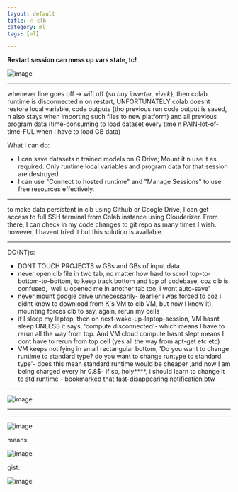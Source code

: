 ```yaml
---
layout: default
title: 🔥 clb 
category: ml
tags: [ml]

---
```


**Restart session can mess up vars state, tc!**

 ![image](https://github.com/user-attachments/assets/3074ce13-c5a5-4740-9e2f-848b1505a220)

---
 whenever line goes off -> wifi off {_so buy inverter, vivek_}, 
then colab runtime is disconnected n on restart, UNFORTUNATELY colab doesnt restore local variable, code outputs (tho previous run code output is saved, n also stays when importing such files to new platform) and all previous program data (time-consuming to load dataset every time n PAIN-lot-of-time-FUL when I have to load GB data)

What I can do:
- I can save datasets n trained models on G Drive; Mount it n use it as required. 
Only runtime local variables and program data for that session are destroyed.
- I can use "Connect to hosted runtime" and "Manage Sessions" to use free resources effectively.

---
to make data persistent in clb using Github or Google Drive,
I can get access to full SSH terminal from Colab instance using Clouderizer. From there, I can check in my code changes to git repo as many times I wish. however, I havent tried it but this solution is available.

---
DO(NT)s:
- DONT TOUCH PROJECTS w GBs and GBs of input data.
- never open clb file in two tab, no matter how hard to scroll top-to-bottom-to-bottom, to keep track bottom and top of codebase, coz clb is confused, 'well u opened me in another tab too, i wont auto-save'
- never mount google drive unnecessarily- (earlier i was forced to coz i didnt know to download from K's VM to clb VM, but now I know it), mounting forces clb to say, again, rerun my cells
- if I sleep my laptop, then on next-wake-up-laptop-session, VM hasnt sleep UNLESS it says, 'compute disconnected'- which means I have to rerun all the way from top. And VM cloud compute hasnt slept means I dont have to rerun from top cell (yes all the way from apt-get etc etc)
- VM keeps notifying in small rectangular bottom, 'Do you want to change runtime to standard type? do you want to change runtype to standard type'- does this mean standard runtime would be cheaper ,and now I am being charged every hr 0.8$- if so, holy****, i should learn to change it to std runtime - bookmarked that fast-disappearing notification btw

---
![image](https://github.com/user-attachments/assets/4992edb5-6a74-4ee6-80c0-4f68775a692a)

---
---
![image](https://github.com/user-attachments/assets/693010cc-33cb-4b31-bb64-36a07355cb1b)

means:

![image](https://github.com/user-attachments/assets/b8f709d2-f24c-43ab-8d20-1e7859a98262)

gist:

![image](https://github.com/user-attachments/assets/1d2312da-fbe3-41a3-8eba-b72dfaabed54)





